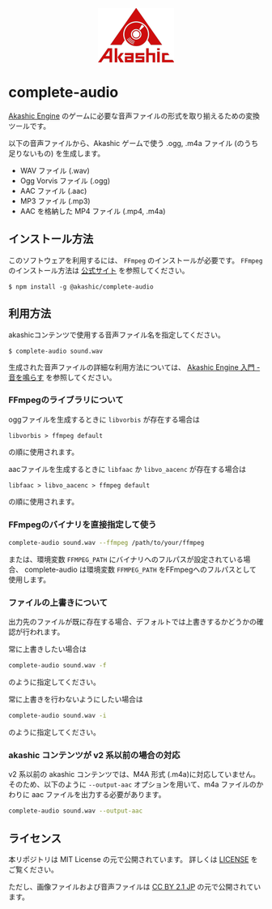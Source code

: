 <p align="center">
<img src="img/akashic.png"/>
</p>

# complete-audio

[Akashic Engine](https://akashic-games.github.io/) のゲームに必要な音声ファイルの形式を取り揃えるための変換ツールです。

以下の音声ファイルから、Akashic ゲームで使う .ogg, .m4a ファイル (のうち足りないもの) を生成します。

* WAV ファイル (.wav)
* Ogg Vorvis ファイル (.ogg)
* AAC ファイル (.aac)
* MP3 ファイル (.mp3)
* AAC を格納した MP4 ファイル (.mp4, .m4a)

## インストール方法

このソフトウェアを利用するには、 `FFmpeg` のインストールが必要です。 `FFmpeg` のインストール方法は [公式サイト](https://www.ffmpeg.org/) を参照してください。

```
$ npm install -g @akashic/complete-audio
```

## 利用方法

akashicコンテンツで使用する音声ファイル名を指定してください。

```
$ complete-audio sound.wav
```

生成された音声ファイルの詳細な利用方法については、 [Akashic Engine 入門 - 音を鳴らす](https://akashic-games.github.io/tutorial/v3/audio.html) を参照してください。

### FFmpegのライブラリについて

oggファイルを生成するときに `libvorbis` が存在する場合は

```
libvorbis > ffmpeg default
```

の順に使用されます。

aacファイルを生成するときに `libfaac` か `libvo_aacenc` が存在する場合は

```
libfaac > libvo_aacenc > ffmpeg default
```

の順に使用されます。

### FFmpegのバイナリを直接指定して使う

```sh
complete-audio sound.wav --ffmpeg /path/to/your/ffmpeg
```

または、環境変数 `FFMPEG_PATH` にバイナリへのフルパスが設定されている場合、
complete-audio は環境変数 `FFMPEG_PATH` をFFmpegへのフルパスとして使用します。

### ファイルの上書きについて

出力先のファイルが既に存在する場合、デフォルトでは上書きするかどうかの確認が行われます。

常に上書きしたい場合は

```sh
complete-audio sound.wav -f
```

のように指定してください。

常に上書きを行わないようにしたい場合は

```sh
complete-audio sound.wav -i
```

のように指定してください。

### akashic コンテンツが v2 系以前の場合の対応
v2 系以前の akashic コンテンツでは、M4A 形式 (.m4a)に対応していません。
そのため、以下のように `--output-aac` オプションを用いて、m4a ファイルのかわりに aac ファイルを出力する必要があります。

```sh
complete-audio sound.wav --output-aac
```

## ライセンス
本リポジトリは MIT License の元で公開されています。
詳しくは [LICENSE](./LICENSE) をご覧ください。

ただし、画像ファイルおよび音声ファイルは
[CC BY 2.1 JP](https://creativecommons.org/licenses/by/2.1/jp/) の元で公開されています。
